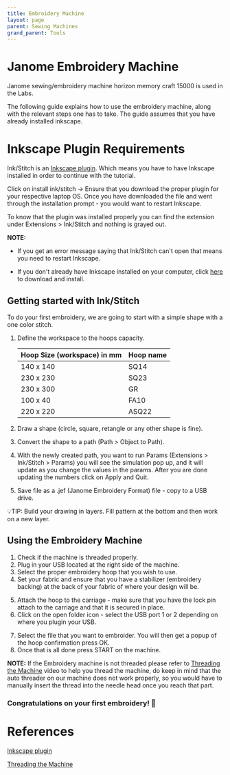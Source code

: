 ```yaml
---
title: Embroidery Machine
layout: page
parent: Sewing Machines
grand_parent: Tools
---
```


# Janome Embroidery Machine

Janome sewing/embroidery machine horizon memory craft 15000 is used in the Labs.

The following guide explains how to use the embroidery machine, along with the relevant steps one has to take. The guide assumes that you have already installed inkscape.

# Inkscape Plugin Requirements

Ink/Stitch is an [Inkscape plugin](https://inkstitch.org/). Which means you have to have Inkscape installed in order to continue with the tutorial.

Click on install ink/stitch -> Ensure that you download the proper plugin for your respective laptop OS. Once you have downloaded the file and went through the installation prompt - you would want to restart Inkscape.

To know that the plugin was installed properly you can find the extension under Extensions > Ink/Stitch and nothing is grayed out.

<!-- ![](add screenshot of extenstions location) -->

**NOTE:**

- If you get an error message saying that Ink/Stitch can't open that means you need to restart Inkscape.

- If you don't already have Inkscape installed on your computer, click <a href="https://inkscape.org/release/" target="_blank">here</a> to download and install.

## Getting started with Ink/Stitch

To do your first embroidery, we are going to start with a simple shape with a one color stitch.

1. Define the workspace to the hoops capacity.

   | Hoop Size (workspace) in mm | Hoop name |
   | --------------------------- | --------- |
   | 140 x 140                   | SQ14      |
   | 230 x 230                   | SQ23      |
   | 230 x 300                   | GR        |
   | 100 x 40                    | FA10      |
   | 220 x 220                   | ASQ22     |

   <!-- ![](add screenshot of how to change document properties) -->

2. Draw a shape (circle, square, retangle or any other shape is fine).
3. Convert the shape to a path (Path > Object to Path).
4. With the newly created path, you want to run Params (Extensions > Ink/Stitch > Params) you will see the simulation pop up, and it will update as you change the values in the params. After you are done updating the numbers click on Apply and Quit.
5. Save file as a .jef (Janome Embroidery Format) file - copy to a USB drive.

💡TIP: Build your drawing in layers. Fill pattern at the bottom and then work on a new layer.

## Using the Embroidery Machine

1. Check if the machine is threaded properly.
2. Plug in your USB located at the right side of the machine.
3. Select the proper embroidery hoop that you wish to use.
4. Set your fabric and ensure that you have a stabilizer (embroidery backing) at the back of your fabric of where your design will be.
<!-- ![](add picture of how the fabric and stabilizer need to look like) -->
5. Attach the hoop to the carriage - make sure that you have the lock pin attach to the carriage and that it is secured in place.
6. Click on the open folder icon - select the USB port 1 or 2 depending on where you plugin your USB.
<!-- ![](add picture of where to click) -->
7. Select the file that you want to embroider. You will then get a popup of the hoop confirmation press OK.
8. Once that is all done press START on the machine.

**NOTE:** If the Embroidery machine is not threaded please refer to [Threading the Machine](https://www.youtube.com/watch?v=gr2DjmayZlk&t=553) video to help you thread the machine, do keep in mind that the auto threader on our machine does not work properly, so you would have to manually insert the thread into the needle head once you reach that part.

### Congratulations on your first embroidery! 🎉

# References

[Inkscape plugin](https://inkstitch.org/)

[Threading the Machine](https://www.youtube.com/watch?v=gr2DjmayZlk&t=553)
